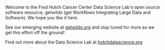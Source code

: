 Welcome to the Fred Hutch Cancer Center Data Science Lab's open source software resource, getwilds (get Workflows Integrating Large Data and Software).  We hope you like it here. 

See our emerging website at [getwilds.org](https://getwilds.org/) and stay tuned for more as we get this effort off the ground!

Find out more about the Data Science Lab at [hutchdatascience.org](https://hutchdatascience.org/)
